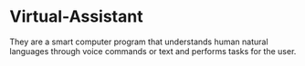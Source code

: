 # Virtual-Assistant
They are a smart computer program that understands human natural languages through voice commands or text and performs tasks for the user.
